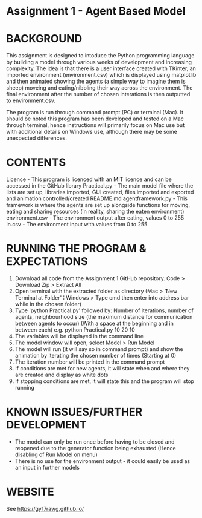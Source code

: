 # Assignment 1 - Agent Based Model

# BACKGROUND

This assignment is designed to intoduce the Python programming language by building a model through various weeks of development and increasing complexity. The idea is that there is a user interface created with TKinter, an imported environment (environment.csv) which is displayed using matplotlib and then animated showing the agents (a simple way to imagine them is sheep) moveing and eating/nibbling their way across the environment. The final environment after the number of chosen interations is then outputted to environment.csv.

The program is run through command prompt (PC) or terminal (Mac). It should be noted this program has been developed and tested on a Mac through terminal, hence instructions will primarily focus on Mac use but with additional details on Windows use, although there may be some unexpected differences.

# CONTENTS

Licence - This program is licenced with an MIT licence and can be accessed in the GitHub library
Practical.py - The main model file where the lists are set up, libraries imported, GUI created, files imported and exported and animation controlled/created
README.md
agentframework.py - This framework is where the agents are set up alongside functions for moving, eating and sharing resources (in reality, sharing the eaten environment)
environment.csv - The environment output after eating, values 0 to 255
in.csv - The environment input with values from 0 to 255

# RUNNING THE PROGRAM & EXPECTATIONS

1) Download all code from the Assignment 1 GitHub repository. Code > Download Zip > Extract All
2) Open terminal with the extracted folder as directory (Mac > 'New Terminal at Folder' ¦ Windows > Type cmd then enter into address bar while in the chosen folder)
3) Type 'python Practical.py' followed by: Number of iterations, number of agents, neighbourhood size (the maximum distance for communication between agents to occur) (With a space at the beginning and in between each) e.g. python Practical.py 10 20 10 
4) The variables will be displayed in the command line
5) The model window will open, select Model > Run Model
6) The model will run (it will say so in command prompt) and show the animation by iterating the chosen number of times (Starting at 0)
7) The iteration number will be printed in the command prompt
8) If conditions are met for new agents, it will state when and where they are created and display as white dots
9) If stopping conditions are met, it will state this and the program will stop running

# KNOWN ISSUES/FURTHER DEVELOPMENT

- The model can only be run once before having to be closed and reopened due to the generator function being exhausted (Hence disabling of Run Model on menu)
- There is no use for the environment output - it could easily be used as an input in further models

# WEBSITE

See https://gy17rawg.github.io/
